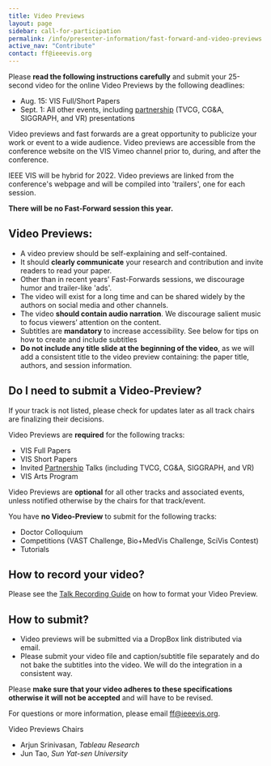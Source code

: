 ```yaml
---
title: Video Previews
layout: page
sidebar: call-for-participation
permalink: /info/presenter-information/fast-forward-and-video-previews
active_nav: "Contribute"
contact: ff@ieeevis.org
---
```



Please **read the following instructions carefully** and submit your
25-second video for the online Video Previews by the following deadlines:
- Aug. 15: VIS Full/Short Papers
- Sept. 1: All other events, including [partnership](/year/2022/info/call-participation/partnerships) (TVCG, CG&amp;A, SIGGRAPH, and VR) presentations


Video previews and fast forwards are a great opportunity to publicize
your work or event to a wide audience. Video previews are accessible
from the conference website on the VIS Vimeo channel prior to, during,
and after the conference. 




IEEE VIS will be hybrid for 2022.  Video previews are linked 
from the conference's webpage and will be compiled into 'trailers', one for
each session.

**There will be no Fast-Forward session this year.** 




<!--
At least one author for each accepted
submission is required to present a 25-second preview of their work
during a Fast Forward (FF) session held at the conference. The same
25-second video supports both purposes: it will be archivally
available as a standalone video with audio track, and it will also be
played during the FF session **without** the audio track while the
author speaks. Voiceover narration in the audio track is strongly
recommended to make the archival video most useful, but is not
mandatory.
--



<!--
<style>
td.videopreview {
background-color: #fde5cc;
}
td.fastforward {
background-color: #d9ead2;
}
td.left {
font-weight: bold;
vertical-align: top;
}
</style>


<table>
<thead align="center"><td></td><td class="videopreview"><b>Video Preview</b></td><td class="fastforward"><b>Fast Forward</b></td></thead>
<tbody>
<tr><td class="left">What</td><td class="videopreview">The video preview will be hosted at a video platform (Vimeo) and should advertise your work in a way that motivates viewers to read the paper. It will exist for a long time.</td>
  
<td class="fastforward">The fast forward video is the video preview <b>without any audio track</b>. The visuals should support your on-stage oral advertisement to join your conference presentation.</td></tr>
<tr><td class="left">Format</td><td colspan="2">
<b>Length:</b> 25 seconds - DO NOT include a title slide<br>
<b>Maximum file size:</b> 50MB<br>
<b>Resolution:</b> 1280 x 720 px, at 24 to 30 frames/s<br>
<b>Format:</b> MPEG-4 using H.264 encoding<br>
<b>Testing:</b> Your video should play in VLC media player version 2.2.4<br>
** More details below
</td></tr>
<tr><td class="left">Audio</td><td class="videopreview">Narration and free-to-use music<br>
** More details below</td><td class="fastforward">None</td></tr>
<tr><td rowspan="2" class="left">Who</td><td colspan="2">Papers (VAST, InfoVis, SciVis, Short Papers, TVCG, CG&amp;A, VISAP)<br>Panels<br>
** Please submit only one video that can be used with audio as VP and without audio as FF</td></tr>
<tr><td class="videopreview">Posters (all)</td><td class="fastforward">Posters (only best and honorable mention posters)<br>SciVis contest<br>VISAP art event<br>Supporters<br></td></tr>
</tbody>
</table>
-->


## Video Previews: 


- A video preview should be self-explaining and self-contained. 
- It should **clearly communicate** your research and contribution and invite readers to read your paper.
- Other than in recent years' Fast-Forwards sessions, we discourage humor and trailer-like 'ads'. 
- The video will exist for a long time and can be shared widely by the authors on social media and other channels. 
- The video **should contain audio narration**. We discourage salient music to focus viewers’ attention on the content.
- Subtitles are **mandatory** to increase accessibility. See below for tips on how to create and include subtitles
- **Do not include any title slide at the beginning of the video**, as we will add a consistent title to the video preview containing: the paper title, authors, and session information.


## Do I need to submit a Video-Preview? 
If your track is not listed, please check for updates later as all track chairs are finalizing their decisions.


Video Previews are **required** for the following tracks:
- VIS Full Papers
- VIS Short Papers
- Invited [Partnership](/year/2022/info/call-participation/partnerships) Talks (including TVCG, CG&A, SIGGRAPH, and VR)
- VIS Arts Program

Video Previews are **optional** for all other tracks and associated events, unless notified otherwise by the chairs for that track/event.

You have **no Video-Preview** to submit for the following tracks:
- Doctor Colloquium
- Competitions (VAST Challenge, Bio+MedVis Challenge, SciVis Contest)
- Tutorials

## How to record your video?
Please see the [Talk Recording Guide](/year/2022/info/presenter-information/talk-recording-guide) on how to format your Video Preview.

 
## How to submit?
- Video previews will be submitted via a DropBox link distributed via email.
- Please submit your video file and caption/subtitle file separately and do not bake the subtitles into the video. We will do the integration in a consistent way.


Please **make sure that your video adheres to these specifications otherwise it will not be accepted** and will have to be revised.

<!-- 
## Helpful links


**Video Creation:**
There exists a wide range of software to create videos. Here is a list of widely used software to get you started:
- Camtasia: https://www.techsmith.com/video-editor.html
- OpenShot: https://www.openshot.org 
- Adobe Premiere:  https://www.adobe.com/ca/products/premiere.html	
- iMovie: https://www.apple.com/imovie/ -->

<!-- 
**Automated Subtitles / Captions:**
We ask that you submit a .srt file along with your video. One way to create such a file is to use the automatic YouTube captioning functionality as explained here:  https://support.google.com/youtube/answer/6373554. Generating captions automatically can take some time. Make sure that you manually correct the generated subtitles for errors by directly editing the .srt file in a text editor. If captions cannot be generated manually, you can use the YouTube Studio interface to add captions manually, too.


**Video Encoding:** 
- To encode/re-encode your video in the right format, we recommend to use the free software Handbrake: https://handbrake.fr/ 
- To check that your video is in the right format, we recommend to use the free software MediaInfo: https://mediaarea.net/en/MediaInfo


 -->

For questions or more information, please email ff@ieeevis.org.




Video Previews Chairs

- Arjun Srinivasan, *Tableau Research*
- Jun Tao, *Sun Yat-sen University*
